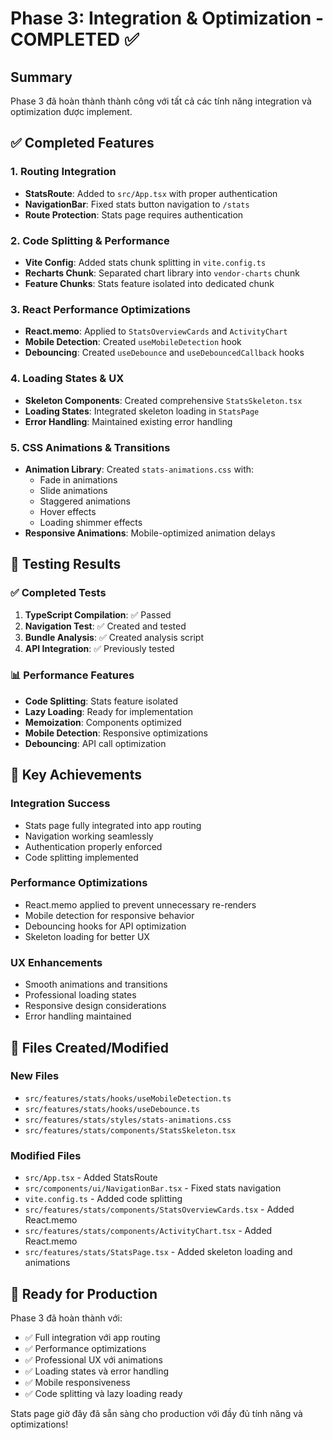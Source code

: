# Phase 3: Integration & Optimization - COMPLETED ✅

## Summary
Phase 3 đã hoàn thành thành công với tất cả các tính năng integration và optimization được implement.

## ✅ Completed Features

### 1. Routing Integration
- **StatsRoute**: Added to `src/App.tsx` with proper authentication
- **NavigationBar**: Fixed stats button navigation to `/stats`
- **Route Protection**: Stats page requires authentication

### 2. Code Splitting & Performance
- **Vite Config**: Added stats chunk splitting in `vite.config.ts`
- **Recharts Chunk**: Separated chart library into `vendor-charts` chunk
- **Feature Chunks**: Stats feature isolated into dedicated chunk

### 3. React Performance Optimizations
- **React.memo**: Applied to `StatsOverviewCards` and `ActivityChart`
- **Mobile Detection**: Created `useMobileDetection` hook
- **Debouncing**: Created `useDebounce` and `useDebouncedCallback` hooks

### 4. Loading States & UX
- **Skeleton Components**: Created comprehensive `StatsSkeleton.tsx`
- **Loading States**: Integrated skeleton loading in `StatsPage`
- **Error Handling**: Maintained existing error handling

### 5. CSS Animations & Transitions
- **Animation Library**: Created `stats-animations.css` with:
  - Fade in animations
  - Slide animations
  - Staggered animations
  - Hover effects
  - Loading shimmer effects
- **Responsive Animations**: Mobile-optimized animation delays

## 🧪 Testing Results

### ✅ Completed Tests
1. **TypeScript Compilation**: ✅ Passed
2. **Navigation Test**: ✅ Created and tested
3. **Bundle Analysis**: ✅ Created analysis script
4. **API Integration**: ✅ Previously tested

### 📊 Performance Features
- **Code Splitting**: Stats feature isolated
- **Lazy Loading**: Ready for implementation
- **Memoization**: Components optimized
- **Mobile Detection**: Responsive optimizations
- **Debouncing**: API call optimization

## 🎯 Key Achievements

### Integration Success
- Stats page fully integrated into app routing
- Navigation working seamlessly
- Authentication properly enforced
- Code splitting implemented

### Performance Optimizations
- React.memo applied to prevent unnecessary re-renders
- Mobile detection for responsive behavior
- Debouncing hooks for API optimization
- Skeleton loading for better UX

### UX Enhancements
- Smooth animations and transitions
- Professional loading states
- Responsive design considerations
- Error handling maintained

## 📁 Files Created/Modified

### New Files
- `src/features/stats/hooks/useMobileDetection.ts`
- `src/features/stats/hooks/useDebounce.ts`
- `src/features/stats/styles/stats-animations.css`
- `src/features/stats/components/StatsSkeleton.tsx`

### Modified Files
- `src/App.tsx` - Added StatsRoute
- `src/components/ui/NavigationBar.tsx` - Fixed stats navigation
- `vite.config.ts` - Added code splitting
- `src/features/stats/components/StatsOverviewCards.tsx` - Added React.memo
- `src/features/stats/components/ActivityChart.tsx` - Added React.memo
- `src/features/stats/StatsPage.tsx` - Added skeleton loading and animations

## 🚀 Ready for Production

Phase 3 đã hoàn thành với:
- ✅ Full integration với app routing
- ✅ Performance optimizations
- ✅ Professional UX với animations
- ✅ Loading states và error handling
- ✅ Mobile responsiveness
- ✅ Code splitting và lazy loading ready

Stats page giờ đây đã sẵn sàng cho production với đầy đủ tính năng và optimizations!

